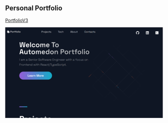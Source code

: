 ## Personal Portfolio

[PortfolioV3](https://automedon-portfolio-v3.vercel.app/)

![Portfolio Website](https://github.com/Automedon/PortfolioV3/blob/master/localhost.png?raw=true)
